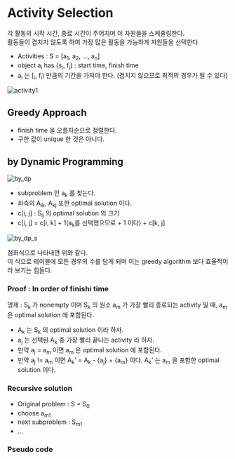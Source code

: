 # Activity Selection

각 활동의 시작 시간, 종료 시간이 주어지며 이 자원들을 스케줄링한다.  
활동들이 겹치지 않도록 하여 가장 많은 활동을 가능하게 자원들을 선택한다.

* Activities : S = [a<sub>1</sub>, a<sub>2</sub>, ..., a<sub>n</sub>]
* object a<sub>i</sub> has {s<sub>i</sub>, f<sub>i</sub>} : start time, finish time
* a<sub>i</sub> 는 [<sub>i</sub>, f<sub>i</sub>) 만큼의 기간을 가져야 한다. (겹치지 않으므로 최적의 경우가 될 수 있다)

![activity1](https://user-images.githubusercontent.com/48989903/138980286-05e6e86b-1e03-43a2-a9fa-397666cc8ab3.png)

## Greedy Approach

* finish time 을 오름차순으로 정렬한다.
* 구한 값이 unique 한 것은 아니다.


## by Dynamic Programming

![by_dp](https://user-images.githubusercontent.com/48989903/141130541-b3699d5b-2218-4cf0-b9dc-0cd9e95101ee.png)

* subproblem 인 a<sub>k</sub> 를 찾는다.
* 좌측의 A<sub>ik</sub>, A<sub>kj</sub> 또한 optimal solution 이다.
* c[i, j] : S<sub>ij</sub> 의 optimal solution 의 크기
* c[i, j] = c[i, k] + 1(a<sub>k</sub>를 선택했으므로 + 1 이다) + c[k, j]

![by_dp_s](https://user-images.githubusercontent.com/48989903/141131193-5ed8e5bb-f17f-4180-b42d-8050bb66e4e6.png)

점화식으로 나타내면 위와 같다.  
이 식으로 테이블에 모든 경우의 수를 담게 되며 이는 greedy algorithm 보다 효율적이라 보기는 힘들다.

### Proof : In order of finishi time

명제 : S<sub>k</sub> 가 nonempty 이며 S<sub>k</sub> 의 원소 a<sub>m</sub> 가 가장 빨리 종료되는 activity 일 때, a<sub>m</sub> 은 optimal solution 에 포함된다.

* A<sub>k</sub> 는 S<sub>k</sub> 의 optimal solution 이라 하자.
* a<sub>j</sub> 는 선택된 A<sub>k</sub> 중 가장 빨리 끝나는 activity 라 하자.
* 만약 a<sub>j</sub> = a<sub>m</sub> 이면 a<sub>m</sub> 은 optimal solution 에 포함된다.
* 만약 a<sub>j</sub> != a<sub>m</sub> 이면 A<sub>k</sub>' = A<sub>k</sub> - {a<sub>j</sub>} + {a<sub>m</sub>} 이다. A<sub>k</sub>' 는 a<sub>m</sub> 을 포함한 optimal solution 이다.

### Recursive solution

* Original problem : S = S<sub>0</sub>
* choose a<sub>m1</sub>
* next subproblem : S<sub>m1</sub>
* ...

### Pseudo code

